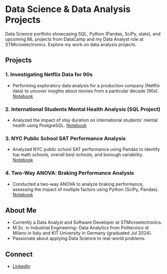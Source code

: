 # Data Science & Data Analysis Projects

Data Science portfolio showcasing SQL, Python (Pandas, SciPy, stats), and upcoming ML projects from DataCamp and my Data Analyst role at STMicroelectronics. Explore my work on data analysis projects.

## Projects
### 1. Investigating Netflix Data for 90s
- Performing exploratory data analysis for a production company (Netflix data) to uncover insights about movies from a particular decade (90s).
[Notebook](Investigating_Netflix_Original.ipynb)
### 2. International Students Mental Health Analysis (SQL Project)
- Analyzed the impact of stay duration on international students’ mental health using PostgreSQL. [Notebook](Project_SQL_Original_Students_Mental_Health.ipynb)
### 3. NYC Public School SAT Performance Analysis
- Analyzed NYC public school SAT performance using Pandas to identify top math schools, overall best schools, and borough variability. [Notebook](NYC_Project_DataCamp.ipynb)
### 4. Two-Way ANOVA: Braking Performance Analysis
- Conducted a two-way ANOVA to analyze braking performance, assessing the impact of multiple factors using Python (SciPy, Pandas). [Notebook](https://github.com/HosseinBolouri/Data_Science_Projects/blob/main/ANOVA%202%20ways-%20braking%20example.ipynb)

## About Me
- Currently a Data Analyst and Software Developer at STMicroelectronics.
- M.Sc. in Industrial Engineering- Data Analytics from Politecnico di Milano in Italy and KIT University in Germany (graduated Jul 2024).
- Passionate about applying Data Science to real-world problems.

## Connect
- [LinkedIn](https://www.linkedin.com/in/hossein-bolouri)
